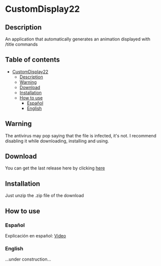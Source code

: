 # CustomDisplay22

## Description
An application that automatically generates an animation displayed with /title commands
 
## Table of contents
- [CustomDisplay22](#customdisplay22)
  * [Description](#description)
  * [Warning](#warning)
  * [Download](#download)
  * [Installation](#installation)
  * [How to use](#how-to-use)
    + [Español](#espa-ol)
    + [English](#english)

## Warning
The antivirus may pop saying that the file is infected, it's not. I recommend disabling it while downloading, installing and using.

## Download
You can get the last release here by clicking [here](https://github.com/Julioxidop/CustomDisplay22/releases/tag/1.2)

## Installation
Just unzip the .zip file of the download

## How to use

### Español
Explicación en español: [Video](https://www.youtube.com/watch?v=I3DSqWI2oHo)

### English

...under construction...

